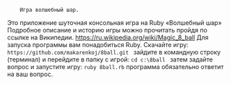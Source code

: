   		Игра волшебный шар.                               
  
  Это приложение шуточная консольная игра на Ruby  «Волшебный шар»
  Подробное описание и историю игры можно прочитать пройдя по ссылке на Википедии.
   https://ru.wikipedia.org/wiki/Magic_8_ball
  	Для запуска программы вам понадобиться Ruby.
  Скачайте игру:
  ``
   https://github.com/makarenkoj/8ball.git 
  ``
  зайдите в командную строку (терминал) и перейдите в папку с игрой:
   ``
   cd c:\8ball 
  ``
  затем задайте вопрос и запустите игру: 
  ``
  ruby 8ball.rb
  ``
   программа обязательно ответит на ваш вопрос.
